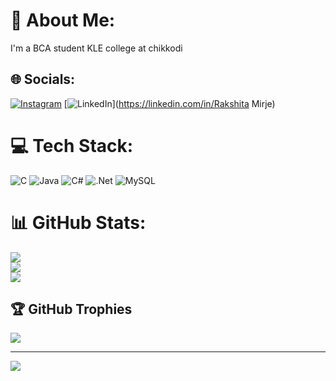 # 💫 About Me:
I'm a BCA student KLE college at chikkodi


## 🌐 Socials:
[![Instagram](https://img.shields.io/badge/Instagram-%23E4405F.svg?logo=Instagram&logoColor=white)](https://instagram.com/mirjerakshita) [![LinkedIn](https://img.shields.io/badge/LinkedIn-%230077B5.svg?logo=linkedin&logoColor=white)](https://linkedin.com/in/Rakshita Mirje) 

# 💻 Tech Stack:
![C](https://img.shields.io/badge/c-%2300599C.svg?style=flat&logo=c&logoColor=white) ![Java](https://img.shields.io/badge/java-%23ED8B00.svg?style=flat&logo=openjdk&logoColor=white) ![C#](https://img.shields.io/badge/c%23-%23239120.svg?style=flat&logo=csharp&logoColor=white) ![.Net](https://img.shields.io/badge/.NET-5C2D91?style=flat&logo=.net&logoColor=white) ![MySQL](https://img.shields.io/badge/mysql-4479A1.svg?style=flat&logo=mysql&logoColor=white)
# 📊 GitHub Stats:
![](https://github-readme-stats.vercel.app/api?username=Rakshitamirje&theme=dark&hide_border=false&include_all_commits=true&count_private=true)<br/>
![](https://github-readme-streak-stats.herokuapp.com/?user=Rakshitamirje&theme=dark&hide_border=false)<br/>
![](https://github-readme-stats.vercel.app/api/top-langs/?username=Rakshitamirje&theme=dark&hide_border=false&include_all_commits=true&count_private=true&layout=compact)

## 🏆 GitHub Trophies
![](https://github-profile-trophy.vercel.app/?username=Rakshitamirje&theme=radical&no-frame=false&no-bg=true&margin-w=4)

---
[![](https://visitcount.itsvg.in/api?id=Rakshitamirje&icon=0&color=0)](https://visitcount.itsvg.in)

<!-- Proudly created with GPRM ( https://gprm.itsvg.in ) -->

<!--
**Rakshitamirje/Rakshitamirje** is a ✨ _special_ ✨ repository because its `README.md` (this file) appears on your GitHub profile.

Here are some ideas to get you started:

- 🔭 I’m currently working on ...
- 🌱 I’m currently learning ...
- 👯 I’m looking to collaborate on ...
- 🤔 I’m looking for help with ...
- 💬 Ask me about ...
- 📫 How to reach me: ...
- 😄 Pronouns: ...
- ⚡ Fun fact: ...
-->
